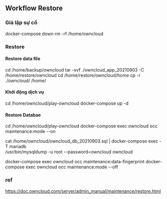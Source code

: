 ## Workflow Restore
### Giả lập sự cố
docker-compose down
rm -rf /home/owncloud

### Restore
#### Restore data file
cd /home/backup/owncloud
tar -xvf ./owncloud_app_20210903 -C /home/restore/owncloud
cd /home/restore/owncloud/home
cp -r ./owncloud/ /home/

#### Khởi động dịch vụ
cd /home/owncloud/play-owncloud
docker-compose up -d

#### Restore Databae
cd /home/owncloud/play-owncloud
docker-compose exec owncloud occ maintenance:mode --on

cat /home/owncloud/owncloud_db_20210903.sql | docker-compose exec -T mariadb \
    /usr/bin/mysqldump -u root --password=owncloud owncloud 

docker-compose exec owncloud occ maintenance:data-fingerprint
docker-compose exec owncloud occ maintenance:mode --off

### ref
https://doc.owncloud.com/server/admin_manual/maintenance/restore.html